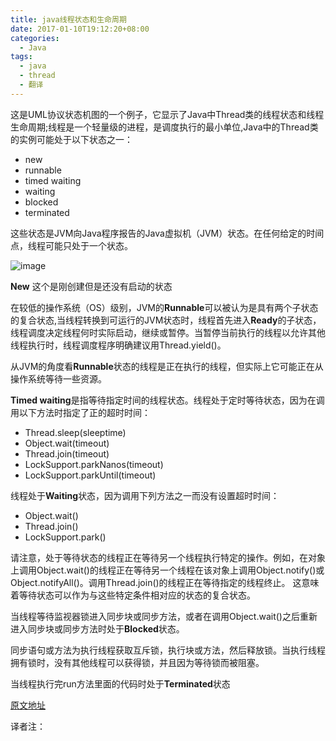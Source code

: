 ```yaml
---
title: java线程状态和生命周期
date: 2017-01-10T19:12:20+08:00
categories:
  - Java
tags:
  - java
  - thread
  - 翻译
---
```


这是UML协议状态机图的一个例子，它显示了Java中Thread类的线程状态和线程生命周期;线程是一个轻量级的进程，是调度执行的最小单位,Java中的Thread类的实例可能处于以下状态之一：

- new
- runnable
- timed waiting
- waiting
- blocked
- terminated

这些状态是JVM向Java程序报告的Java虚拟机（JVM）状态。在任何给定的时间点，线程可能只处于一个状态。

![image](/thread-state-and-lifecycle/state-machine-thread-states.png)

**New** 这个是刚创建但是还没有启动的状态

在较低的操作系统（OS）级别，JVM的**Runnable**可以被认为是具有两个子状态的复合状态,当线程转换到可运行的JVM状态时，线程首先进入**Ready**的子状态，线程调度决定线程何时实际启动，继续或暂停。当暂停当前执行的线程以允许其他线程执行时，线程调度程序明确建议用Thread.yield()。

从JVM的角度看**Runnable**状态的线程是正在执行的线程，但实际上它可能正在从操作系统等待一些资源。

**Timed waiting**是指等待指定时间的线程状态。线程处于定时等待状态，因为在调用以下方法时指定了正的超时时间：

- Thread.sleep(sleeptime)
- Object.wait(timeout)
- Thread.join(timeout)
- LockSupport.parkNanos(timeout)
- LockSupport.parkUntil(timeout)

线程处于**Waiting**状态，因为调用下列方法之一而没有设置超时时间：

- Object.wait()
- Thread.join()
- LockSupport.park()

请注意，处于等待状态的线程正在等待另一个线程执行特定的操作。例如，在对象上调用Object.wait()的线程正在等待另一个线程在该对象上调用Object.notify()或Object.notifyAll()。调用Thread.join()的线程正在等待指定的线程终止。 这意味着等待状态可以作为与这些特定条件相对应的状态的复合状态。

当线程等待监视器锁进入同步块或同步方法，或者在调用Object.wait()之后重新进入同步块或同步方法时处于**Blocked**状态。

同步语句或方法为执行线程获取互斥锁，执行块或方法，然后释放锁。当执行线程拥有锁时，没有其他线程可以获得锁，并且因为等待锁而被阻塞。

当线程执行完run方法里面的代码时处于**Terminated**状态

[原文地址](http://www.uml-diagrams.org/examples/java-6-thread-state-machine-diagram-example.html)

译者注：





